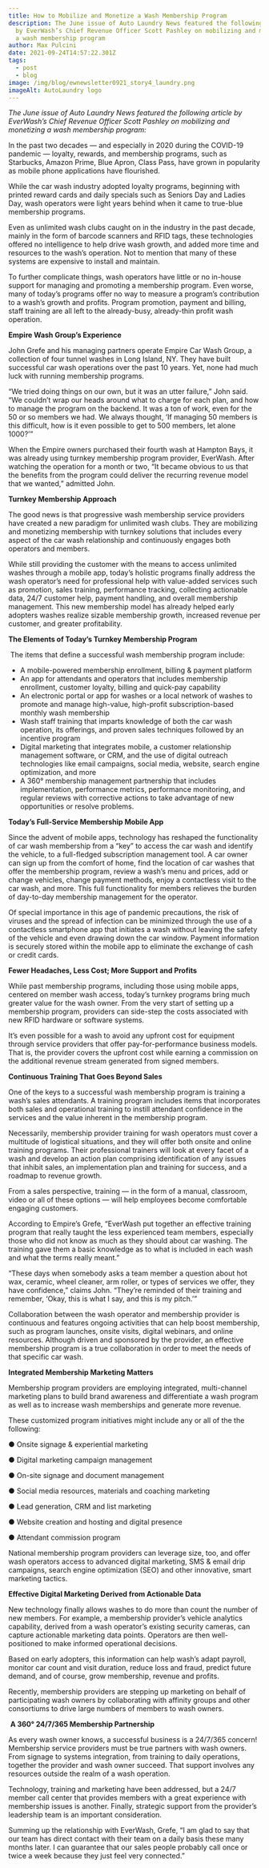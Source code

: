 ```yaml
---
title: How to Mobilize and Monetize a Wash Membership Program
description: The June issue of Auto Laundry News featured the following article
  by EverWash’s Chief Revenue Officer Scott Pashley on mobilizing and monetizing
  a wash membership program
author: Max Pulcini
date: 2021-09-24T14:57:22.301Z
tags:
  - post
  - blog
image: /img/blog/ewnewsletter0921_story4_laundry.png
imageAlt: AutoLaundry logo
---
```

*The June issue of Auto Laundry News featured the following article by EverWash’s Chief Revenue Officer Scott Pashley on mobilizing and monetizing a wash membership program:*

In the past two decades — and especially in 2020 during the COVID-19 pandemic — loyalty, rewards, and membership programs, such as Starbucks, Amazon Prime, Blue Apron, Class Pass, have grown in popularity as mobile phone applications have flourished.

While the car wash industry adopted loyalty programs, beginning with printed reward cards and daily specials such as Seniors Day and Ladies Day, wash operators were light years behind when it came to true-blue membership programs. 

Even as unlimited wash clubs caught on in the industry in the past decade, mainly in the form of barcode scanners and RFID tags, these technologies offered no intelligence to help drive wash growth, and added more time and resources to the wash’s operation. Not to mention that many of these systems are expensive to install and maintain. 

To further complicate things, wash operators have little or no in-house support for managing and promoting a membership program. Even worse, many of today’s programs offer no way to measure a program’s contribution to a wash’s growth and profits. Program promotion, payment and billing, staff training are all left to the already-busy, already-thin profit wash operation. 

**Empire Wash Group’s Experience**

John Grefe and his managing partners operate Empire Car Wash Group, a collection of four tunnel washes in Long Island, NY. They have built successful car wash operations over the past 10 years. Yet, none had much luck with running membership programs. 

“We tried doing things on our own, but it was an utter failure,” John said. “We couldn’t wrap our heads around what to charge for each plan, and how to manage the program on the backend. It was a ton of work, even for the 50 or so members we had. We always thought, ‘If managing 50 members is this difficult, how is it even possible to get to 500 members, let alone 1000?’”

When the Empire owners purchased their fourth wash at Hampton Bays, it was already using turnkey membership program provider, EverWash. After watching the operation for a month or two, “It became obvious to us that the benefits from the program could deliver the recurring revenue model that we wanted,” admitted John.

**Turnkey Membership Approach**

The good news is that progressive wash membership service providers have created a new paradigm for unlimited wash clubs. They are mobilizing and monetizing membership with turnkey solutions that includes every aspect of the car wash relationship and continuously engages both operators and members.

While still providing the customer with the means to access unlimited washes through a mobile app, today’s holistic programs finally address the wash operator’s need for professional help with value-added services such as promotion, sales training, performance tracking, collecting actionable data, 24/7 customer help, payment handling, and overall membership management. This new membership model has already helped early adopters washes realize sizable membership growth, increased revenue per customer, and greater profitability. 

**The Elements of Today’s Turnkey Membership Program**

 The items that define a successful wash membership program include:

* A mobile-powered membership enrollment, billing & payment platform
* An app for attendants and operators that includes membership enrollment, customer loyalty, billing and quick-pay capability
* An electronic portal or app for washes or a local network of washes to promote and manage high-value, high-profit subscription-based monthly wash membership
* Wash staff training that imparts knowledge of both the car wash operation, its offerings, and proven sales techniques followed by an incentive program
* Digital marketing that integrates mobile, a customer relationship management software, or CRM, and the use of digital outreach technologies like email campaigns, social media, website, search engine optimization, and more
* A 360° membership management partnership that includes implementation, performance metrics, performance monitoring, and regular reviews with corrective actions to take advantage of new opportunities or resolve problems.

**Today’s Full-Service Membership Mobile App**  

Since the advent of mobile apps, technology has reshaped the functionality of car wash membership from a “key” to access the car wash and identify the vehicle, to a full-fledged subscription management tool. A car owner can sign up from the comfort of home, find the location of car washes that offer the membership program, review a wash’s menu and prices, add or change vehicles, change payment methods, enjoy a contactless visit to the car wash, and more. This full functionality for members relieves the burden of day-to-day membership management for the operator.

Of special importance in this age of pandemic precautions, the risk of viruses and the spread of infection can be minimized through the use of a contactless smartphone app that initiates a wash without leaving the safety of the vehicle and even drawing down the car window. Payment information is securely stored within the mobile app to eliminate the exchange of cash or credit cards.

**Fewer Headaches, Less Cost; More Support and Profits**

While past membership programs, including those using mobile apps, centered on member wash access, today’s turnkey programs bring much greater value for the wash owner. From the very start of setting up a membership program, providers can side-step the costs associated with new RFID hardware or software systems. 

It’s even possible for a wash to avoid any upfront cost for equipment through service providers that offer pay-for-performance business models. That is, the provider covers the upfront cost while earning a commission on the additional revenue stream generated from signed members. 

**Continuous Training That Goes Beyond Sales** 

One of the keys to a successful wash membership program is training a wash’s sales attendants. A training program includes items that incorporates both sales and operational training to instill attendant confidence in the services and the value inherent in the membership program.

Necessarily, membership provider training for wash operators must cover a multitude of logistical situations, and they will offer both onsite and online training programs. Their professional trainers will look at every facet of a wash and develop an action plan comprising identification of any issues that inhibit sales, an implementation plan and training for success, and a roadmap to revenue growth. 

From a sales perspective, training — in the form of a manual, classroom, video or all of these options — will help employees become comfortable engaging customers. 

According to Empire’s Grefe, “EverWash put together an effective training program that really taught the less experienced team members, especially those who did not know as much as they should about car washing. The training gave them a basic knowledge as to what is included in each wash and what the terms really meant.” 

“These days when somebody asks a team member a question about hot wax, ceramic, wheel cleaner, arm roller, or types of services we offer, they have confidence,” claims John. “They’re reminded of their training and remember, ‘Okay, this is what I say, and this is my pitch.’”

Collaboration between the wash operator and membership provider is continuous and features ongoing activities that can help boost membership, such as program launches, onsite visits, digital webinars, and online resources. Although driven and sponsored by the provider, an effective membership program is a true collaboration in order to meet the needs of that specific car wash. 

**Integrated Membership Marketing Matters**

Membership program providers are employing integrated, multi-channel marketing plans to build brand awareness and differentiate a wash program as well as to increase wash memberships and generate more revenue. 

These customized program initiatives might include any or all of the the following:

● Onsite signage & experiential marketing

● Digital marketing campaign management

● On-site signage and document management

● Social media resources, materials and coaching marketing

● Lead generation, CRM and list marketing

● Website creation and hosting and digital presence 

● Attendant commission program

National membership program providers can leverage size, too, and offer wash operators access to advanced digital marketing, SMS & email drip campaigns, search engine optimization (SEO) and other innovative, smart marketing tactics. 

**Effective Digital Marketing Derived from Actionable Data**

New technology finally allows washes to do more than count the number of new members. For example, a membership provider’s vehicle analytics capability, derived from a wash operator’s existing security cameras, can capture actionable marketing data points. Operators are then well-positioned to make informed operational decisions. 

Based on early adopters, this information can help wash’s adapt payroll, monitor car count and visit duration, reduce loss and fraud, predict future demand, and of course, grow membership, revenue and profits.

Recently, membership providers are stepping up marketing on behalf of participating wash owners by collaborating with affinity groups and other consortiums to drive large numbers of members to wash owners. 

 **A 360° 24/7/365 Membership Partnership**

As every wash owner knows, a successful business is a 24/7/365 concern! Membership service providers must be true partners with wash owners. From signage to systems integration, from training to daily operations, together the provider and wash owner succeed. That support involves any resources outside the realm of a wash operation. 

Technology, training and marketing have been addressed, but a 24/7 member call center that provides members with a great experience with membership issues is another. Finally, strategic support from the provider’s leadership team is an important consideration.

Summing up the relationship with EverWash, Grefe, “I am glad to say that our team has direct contact with their team on a daily basis these many months later. I can guarantee that our sales people probably call once or twice a week because they just feel very connected.”
